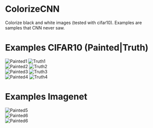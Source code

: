 # ColorizeCNN
Colorize black and white images (tested with cifar10). Examples are samples that CNN never saw.

# Examples CIFAR10 (Painted|Truth)


![Painted1](https://image.ibb.co/dnYZvv/predicted29.jpg "Painted1")
![Truth1](https://image.ibb.co/m7peTF/truth29.jpg "Truth1")
<br/>
![Painted2](https://image.ibb.co/h18OoF/predicted11.jpg "Painted2")
![Truth2](https://image.ibb.co/daAWav/truth11.jpg "Truth2")
<br/>
![Painted3](https://image.ibb.co/mpE2ha/predicted372.jpg "Painted3")
![Truth3](https://image.ibb.co/iiMF2a/truth372.jpg "Truth3")
<br/>
![Painted4](https://image.ibb.co/eMyCha/predicted495.jpg "Painted4")
![Truth4](https://image.ibb.co/dCb9TF/truth495.jpg "Truth4")

# Examples Imagenet

![Painted5](https://transfer.sh/169fSU/aaa.jpg "Painted5")
<br/>
![Painted6](https://transfer.sh/HSV7I/aaa.jpg "Painted6")
<br/>
![Painted6](https://transfer.sh/f8McV/aaa.jpg "Painted7")
